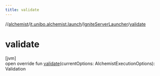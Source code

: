 ```yaml
---
title: validate
---
```

//[alchemist](../../../index.html)/[it.unibo.alchemist.launch](../index.html)/[IgniteServerLauncher](index.html)/[validate](validate.html)



# validate



[jvm]\
open override fun [validate](validate.html)(currentOptions: AlchemistExecutionOptions): Validation




